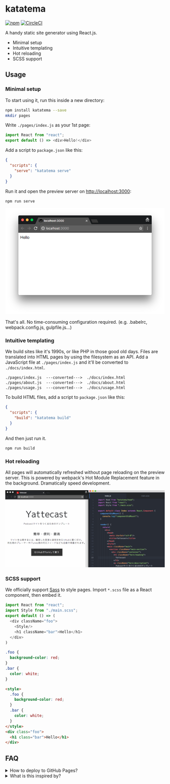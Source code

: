 # katatema

[![npm](https://img.shields.io/npm/v/katatema.svg)](https://www.npmjs.com/package/katatema)
[![CircleCI](https://img.shields.io/circleci/project/github/r7kamura/katatema.svg)](https://circleci.com/gh/r7kamura/katatema)

A handy static site generator using React.js.

- Minimal setup
- Intuitive templating
- Hot reloading
- SCSS support

## Usage

### Minimal setup

To start using it, run this inside a new directory:

```bash
npm install katatema --save
mkdir pages
```

Write `./pages/index.js` as your 1st page:

```javascript
import React from "react";
export default () => <div>Hello!</div>
```

Add a script to `package.json` like this:

```json
{
  "scripts": {
    "serve": "katatema serve"
  }
}
```

Run it and open the preview server on [http://localhost:3000](http://localhost:3000):

```bash
npm run serve
```

![image](/images/screenshot-serve.png)

That's all. No time-consuming configuration required. (e.g. .babelrc, webpack.config.js, gulpfile.js...)

### Intuitive templating

We build sites like it's 1990s, or like PHP in those good old days.
Files are translated into HTML pages by using the filesystem as an API.
Add a JavaScript file at `./pages/index.js` and it'll be converted to `./docs/index.html`.

```
./pages/index.js  ---converted--->  ./docs/index.html
./pages/about.js  ---converted--->  ./docs/about.html
./pages/usage.js  ---converted--->  ./docs/usage.html
```

To build HTML files, add a script to `package.json` like this:

```json
{
  "scripts": {
    "build": "katatema build"
  }
}
```

And then just run it.

```bash
npm run build
```

### Hot reloading

All pages will automatically refreshed without page reloading on the preview server.
This is powered by webpack's Hot Module Replacement feature in the background.
Dramatically speed development.

![demo](/images/demo.gif)

### SCSS support

We officially support [Sass](http://sass-lang.com/) to style pages.
Import `*.scss` file as a React component, then embed it.

```javascript
import React from "react";
import Style from "./main.scss";
export default () => (
  <div className="foo">
    <Style/>
    <h1 className="bar">Hello</h1>
  </div>
)
```

```scss
.foo {
  background-color: red;
}
.bar {
  color: white;
}
```

```html
<style>
  .foo {
    background-color: red;
  }
  .bar {
    color: white;
  }
</style>
<div class="foo">
  <h1 class="bar">Hello</h1>
</div>
```

## FAQ

<details>

<summary>How to deploy to GitHub Pages?</summary>

`gh-pages` command line utility helps you deploy your site to GitHub Pages.

```bash
npm install gh-pages --save-dev
```

When using `gh-pages`, your `package.json` looks like this:

```json
{
  "scripts": {
    "build": "katatema build",
    "serve": "katatema serve",
    "deploy": "npm run build && gh-pages --dist docs",
  }
}
```

Then you can simply invoke `npm run deploy` to deploy.

```
Cloning git@github.com:username/repo.git into node_modules/gh-pages/.cache
Cleaning
Fetching origin
Checking out origin/gh-pages
Removing files
Copying files
Adding all
Committing
Pushing
Published
```

</details>

<details>

<summary>What is this inspired by?</summary>

- [PHP](https://github.com/php/php-src)
- [next.js](https://github.com/zeit/next.js)
- [gatsuby](https://github.com/gatsbyjs/gatsby)
- [sitespec](https://github.com/r7kamura/sitespec)

</details>
